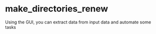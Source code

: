 # make_directories_renew
Using the GUI, you can extract data from input data and automate some tasks
